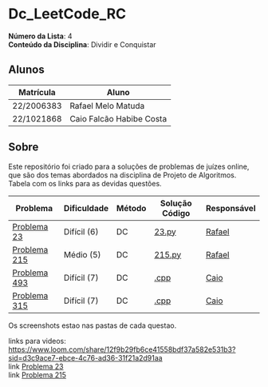 # Dc_LeetCode_RC

**Número da Lista**: 4<br>
**Conteúdo da Disciplina**: Dividir e Conquistar<br>

## Alunos
|Matrícula | Aluno |
| -- | -- |
| 22/2006383 	  |  Rafael Melo Matuda |
| 22/1021868  |  Caio Falcão Habibe Costa |

## Sobre 
Este repositório foi criado para a soluções de problemas de juízes online, que são dos temas abordados na disciplina de Projeto de Algoritmos.
Tabela com os links para as devidas questões.

| Problema | Dificuldade | Método | Solução Código | Responsável                             |
| -------- | ----------- | ------ | -------------- | --------------------------------------- |
| [Problema 23](https://leetcode.com/problems/merge-k-sorted-lists/) | Difícil (6) | DC | [23.py](https://github.com/projeto-de-algoritmos-2025/DC_LeetCode_RC/blob/master/questao23/23.py) | [Rafael](https://github.com/rmatuda) |
| [Problema 215](https://leetcode.com/problems/kth-largest-element-in-an-array/description/) | Médio (5) | DC | [215.py](https://github.com/projeto-de-algoritmos-2025/DC_LeetCode_RC/blob/master/questao215/215.py) | [Rafael](https://github.com/rmatuda) |
| [Problema 493](https://leetcode.com/problems/reverse-pairs/description/) | Difícil (7) |DC | [.cpp](https://github.com/projeto-de-algoritmos-2025/DC_LeetCode_RC/blob/master/questao493/solve.cpp) | [Caio](https://github.com/caiohabibe) |
| [Problema 315](https://leetcode.com/problems/count-of-smaller-numbers-after-self/description/) | Difícil (7) |DC | [.cpp](https://github.com/projeto-de-algoritmos-2025/DC_LeetCode_RC/tree/master/questao315/solve.cpp) | [Caio](https://github.com/caiohabibe) |


Os screenshots estao nas pastas de cada questao.

links para videos:
https://www.loom.com/share/12f9b29fb6ce41558bdf37a582e531b3?sid=d3c9ace7-ebce-4c76-ad36-31f21a2d91aa<br>
link [Problema 23](https://www.youtube.com/watch?v=SOkrNp4MRV4)<br>
link [Problema 215](https://www.youtube.com/watch?v=vYx8U_Rfv44)




